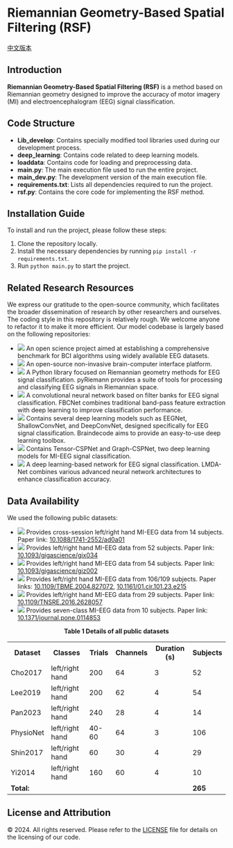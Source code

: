 # Riemannian Geometry-Based Spatial Filtering (RSF)

[中文版本](./README.ch.md)

## Introduction

**Riemannian Geometry-Based Spatial Filtering (RSF)** is a method based on Riemannian geometry designed to improve the accuracy of motor imagery (MI) and electroencephalogram (EEG) signal classification.

## Code Structure

- **Lib_develop**: Contains specially modified tool libraries used during our development process.
- **deep_learning**: Contains code related to deep learning models.
- **loaddata**: Contains code for loading and preprocessing data.
- **main.py**: The main execution file used to run the entire project.
- **main_dev.py**: The development version of the main execution file.
- **requirements.txt**: Lists all dependencies required to run the project.
- **rsf.py**: Contains the core code for implementing the RSF method.

## Installation Guide

To install and run the project, please follow these steps:

1. Clone the repository locally.
2. Install the necessary dependencies by running `pip install -r requirements.txt`.
3. Run `python main.py` to start the project.

## Related Research Resources

We express our gratitude to the open-source community, which facilitates the broader dissemination of research by other researchers and ourselves. The coding style in this repository is relatively rough. We welcome anyone to refactor it to make it more efficient. Our model codebase is largely based on the following repositories:

- [<img src="https://img.shields.io/badge/GitHub-MOABB-b31b1b"></img>](https://github.com/NeuroTechX/moabb) An open science project aimed at establishing a comprehensive benchmark for BCI algorithms using widely available EEG datasets.
- [<img src="https://img.shields.io/badge/GitHub-MetaBCI-b31b1b"></img>](https://github.com/TBC-TJU/MetaBCI) An open-source non-invasive brain-computer interface platform.
- [<img src="https://img.shields.io/badge/GitHub-pyRiemann-b31b1b"></img>](https://github.com/pyRiemann/pyRiemann) A Python library focused on Riemannian geometry methods for EEG signal classification. pyRiemann provides a suite of tools for processing and classifying EEG signals in Riemannian space.
- [<img src="https://img.shields.io/badge/GitHub-FBCNet-b31b1b"></img>](https://github.com/ravikiran-mane/FBCNet) A convolutional neural network based on filter banks for EEG signal classification. FBCNet combines traditional band-pass feature extraction with deep learning to improve classification performance.
- [<img src="https://img.shields.io/badge/GitHub-Braindecode-b31b1b"></img>](https://github.com/braindecode/braindecode) Contains several deep learning models such as EEGNet, ShallowConvNet, and DeepConvNet, designed specifically for EEG signal classification. Braindecode aims to provide an easy-to-use deep learning toolbox.
- [<img src="https://img.shields.io/badge/GitHub-CSPNet-b31b1b"></img>](https://github.com/GeometricBCI/Tensor-CSPNet-and-Graph-CSPNet) Contains Tensor-CSPNet and Graph-CSPNet, two deep learning models for MI-EEG signal classification.
- [<img src="https://img.shields.io/badge/GitHub-LMDANet-b31b1b"></img>](https://github.com/MiaoZhengQing/LMDA-Code) A deep learning-based network for EEG signal classification. LMDA-Net combines various advanced neural network architectures to enhance classification accuracy.

## Data Availability

We used the following public datasets:

- [<img src="https://img.shields.io/badge/DOI-Pan2023-blue"></img>](https://doi.org/10.7910/DVN/O5CQFA) Provides cross-session left/right hand MI-EEG data from 14 subjects. Paper link: [10.1088/1741-2552/ad0a01](https://doi.org/10.1088/1741-2552/ad0a01) 
- [<img src="https://img.shields.io/badge/DOI-Cho2017-green"></img>](http://gigadb.org/dataset/100295) Provides left/right hand MI-EEG data from 52 subjects. Paper link: [10.1093/gigascience/gix034](https://doi.org/10.1093/gigascience/gix034) 
- [<img src="https://img.shields.io/badge/DOI-Lee2019-orange"></img>](https://doi.org/10.1093/gigascience/giz002) Provides left/right hand MI-EEG data from 54 subjects. Paper link: [10.1093/gigascience/giz002](https://doi.org/10.1093/gigascience/giz002) 
- [<img src="https://img.shields.io/badge/DOI-Physionet-red"></img>](https://www.physionet.org/content/eegmmidb/1.0.0/) Provides left/right hand MI-EEG data from 106/109 subjects. Paper links: [10.1109/TBME.2004.827072](https://doi.org/10.1109/TBME.2004.827072), [10.1161/01.cir.101.23.e215](https://doi.org/10.1161/01.cir.101.23.e215)
- [<img src="https://img.shields.io/badge/DOI-Shin2017-purple"></img>](http://doc.ml.tu-berlin.de/hBCI) Provides left/right hand MI-EEG data from 29 subjects. Paper link: [10.1109/TNSRE.2016.2628057](https://doi.org/10.1109/TNSRE.2016.2628057)
- [<img src="https://img.shields.io/badge/DOI-Yi2014-yellow"></img>](https://doi.org/10.7910/DVN/27306) Provides seven-class MI-EEG data from 10 subjects. Paper link: [10.1371/journal.pone.0114853](https://doi.org/10.1371/journal.pone.0114853)

<p align="center">
<strong>Table 1 Details of all public datasets</strong>
</p>

<div style="text-align: center;">
  <table>
    <tr>
      <th>Dataset</th>
      <th>Classes</th>
      <th>Trials</th>
      <th>Channels</th>
      <th>Duration (s)</th>
      <th>Subjects</th>
    </tr>
    <tr>
      <td>Cho2017</td>
      <td>left/right hand</td>
      <td>200</td>
      <td>64</td>
      <td>3</td>
      <td>52</td>
    </tr>
    <tr>
      <td>Lee2019</td>
      <td>left/right hand</td>
      <td>200</td>
      <td>62</td>
      <td>4</td>
      <td>54</td>
    </tr>
    <tr>
      <td>Pan2023</td>
      <td>left/right hand</td>
      <td>240</td>
      <td>28</td>
      <td>4</td>
      <td>14</td>
    </tr>
    <tr>
      <td>PhysioNet</td>
      <td>left/right hand</td>
      <td>40-60</td>
      <td>64</td>
      <td>3</td>
      <td>106</td>
    </tr>
    <tr>
      <td>Shin2017</td>
      <td>left/right hand</td>
      <td>60</td>
      <td>30</td>
      <td>4</td>
      <td>29</td>
    </tr>
    <tr>
      <td>Yi2014</td>
      <td>left/right hand</td>
      <td>160</td>
      <td>60</td>
      <td>4</td>
      <td>10</td>
    </tr>
    <tr>
      <td><strong>Total:</strong></td>
      <td></td>
      <td></td>
      <td></td>
      <td></td>
      <td><strong>265</strong></td>
    </tr>
  </table>
</div>

## License and Attribution

© 2024. All rights reserved.
Please refer to the [LICENSE](./LICENSE) file for details on the licensing of our code.
